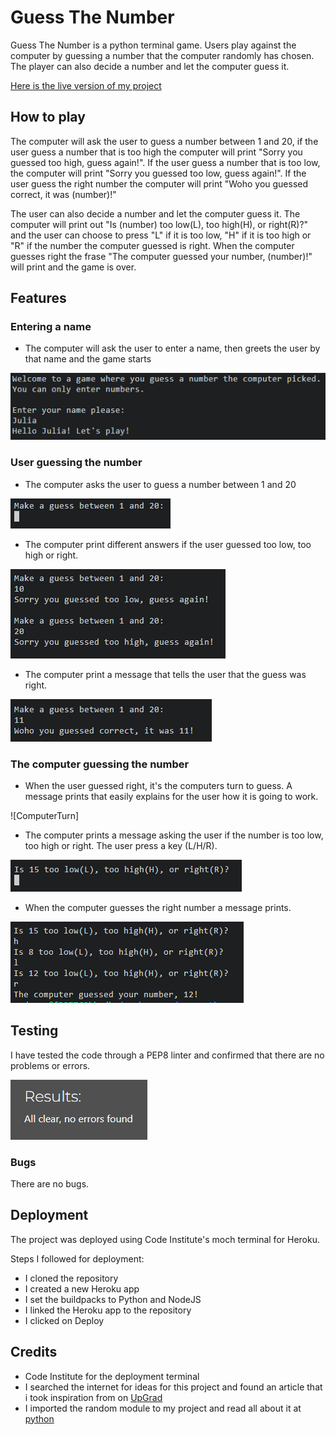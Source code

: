 # Guess The Number

Guess The Number is a python terminal game. Users play against the computer by guessing a number that the computer randomly has chosen. The player can also decide a number and let the computer guess it. 

[Here is the live version of my project](https://guess-the-number-juliachelsie-12b6099377e2.herokuapp.com/)

## How to play

 The computer will ask the user to guess a number between 1 and 20, if the user guess a number that is too high the computer will print "Sorry you guessed too high, guess again!". If the user guess a number that is too low, the computer will print "Sorry you guessed too low, guess again!". If the user guess the right number the computer will print "Woho you guessed correct, it was (number)!"

The user can also decide a number and let the computer guess it. The computer will print out "Is (number) too low(L), too high(H), or right(R)?" and the user can choose to press "L" if it is too low, "H" if it is too high or "R" if the number the computer guessed is right. When the computer guesses right the frase "The computer guessed your number, (number)!" will print and the game is over. 

## Features

### Entering a name

- The computer will ask the user to enter a name, then greets the user by that name and the game starts

![Name](https://github.com/juliachelsie/guess-the-number/blob/main/documentation/welcomename.PNG)

### User guessing the number

- The computer asks the user to guess a number between 1 and 20

![MakeGuess](https://github.com/juliachelsie/guess-the-number/blob/main/documentation/makeguess2.PNG)

- The computer print different answers if the user guessed too low, too high or right.

![Guess_High_Low](https://github.com/juliachelsie/guess-the-number/blob/main/documentation/user-guess-high-low.PNG)

- The computer print a message that tells the user that the guess was right.

![Result](https://github.com/juliachelsie/guess-the-number/blob/main/documentation/result-user2.PNG)

### The computer guessing the number

- When the user guessed right, it's the computers turn to guess. A message prints that easily explains for the user how it is going to work.

![ComputerTurn]

- The computer prints a message asking the user if the number is too low, too high or right. The user press a key (L/H/R).

![copmuter_guessing](https://github.com/juliachelsie/guess-the-number/blob/main/documentation/comnputer-guess.PNG)

- When the computer guesses the right number a message prints.

![ComputerWin](https://github.com/juliachelsie/guess-the-number/blob/main/documentation/computer-result.PNG)

## Testing

I have tested the code through a PEP8 linter and confirmed that there are no problems or errors.

![Testing](https://github.com/juliachelsie/guess-the-number/blob/main/documentation/test-validator.PNG)

### Bugs

There are no bugs.

## Deployment

The project was deployed using Code Institute's moch terminal for Heroku.

Steps I followed for deployment:
- I cloned the repository
- I created a new Heroku app 
- I set the buildpacks to Python and NodeJS
- I linked the Heroku app to the repository
- I clicked on Deploy

## Credits

- Code Institute for the deployment terminal
- I searched the internet for ideas for this project and found an article that i took inspiration from on [UpGrad](https://www.upgrad.com/blog/python-projects-ideas-topics-beginners/)
- I imported the random module to my project and read all about it at [python](https://docs.python.org/3/library/random.html)



